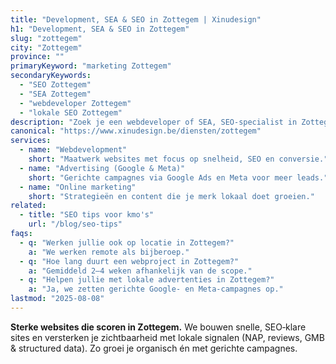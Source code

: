 ```yaml
---
title: "Development, SEA & SEO in Zottegem | Xinudesign"
h1: "Development, SEA & SEO in Zottegem"
slug: "zottegem"
city: "Zottegem"
province: ""
primaryKeyword: "marketing Zottegem"
secondaryKeywords:
  - "SEO Zottegem"
  - "SEA Zottegem"
  - "webdeveloper Zottegem"
  - "lokale SEO Zottegem"
description: "Zoek je een webdeveloper of SEA, SEO‑specialist in Zottegem? Xinudesign helpt kmo’s met snelle, vindbare websites, AI‑marketing en lokale SEO."
canonical: "https://www.xinudesign.be/diensten/zottegem"
services:
  - name: "Webdevelopment"
    short: "Maatwerk websites met focus op snelheid, SEO en conversie."
  - name: "Advertising (Google & Meta)"
    short: "Gerichte campagnes via Google Ads en Meta voor meer leads."
  - name: "Online marketing"
    short: "Strategieën en content die je merk lokaal doet groeien."
related:
  - title: "SEO tips voor kmo's"
    url: "/blog/seo-tips"
faqs:
  - q: "Werken jullie ook op locatie in Zottegem?"
    a: "We werken remote als bijberoep."
  - q: "Hoe lang duurt een webproject in Zottegem?"
    a: "Gemiddeld 2–4 weken afhankelijk van de scope."
  - q: "Helpen jullie met lokale advertenties in Zottegem?"
    a: "Ja, we zetten gerichte Google- en Meta-campagnes op."
lastmod: "2025-08-08"
---
```


**Sterke websites die scoren in Zottegem.**
We bouwen snelle, SEO‑klare sites en versterken je zichtbaarheid met lokale signalen (NAP, reviews, GMB & structured data). Zo groei je organisch én met gerichte campagnes.
